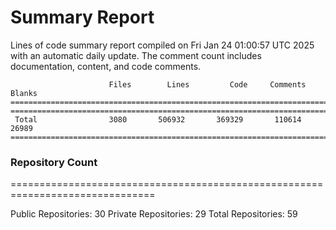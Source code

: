 # Summary Report
Lines of code summary report compiled on Fri Jan 24 01:00:57 UTC 2025 with an automatic daily update. The comment count includes documentation, content, and code comments.
```
                      Files        Lines         Code     Comments       Blanks
===============================================================================
===============================================================================
 Total                3080       506932       369329       110614        26989
===============================================================================
```

### Repository Count
===============================================================================

Public Repositories: 30
Private Repositories: 29
Total Repositories: 59

